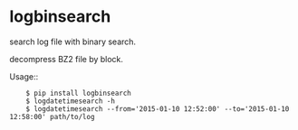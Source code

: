 logbinsearch
================

search log file with binary search.

decompress BZ2 file by block.

Usage::

```
    $ pip install logbinsearch
    $ logdatetimesearch -h
    $ logdatetimesearch --from='2015-01-10 12:52:00' --to='2015-01-10 12:58:00' path/to/log
```

